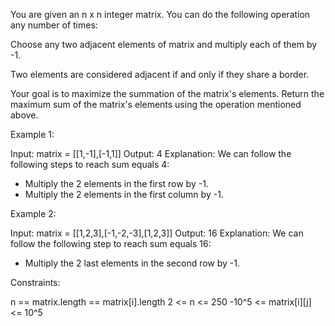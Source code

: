 You are given an n x n integer matrix. You can do the following operation any
number of times:


Choose any two adjacent elements of matrix and multiply each of them by -1.


Two elements are considered adjacent if and only if they share a border.

Your goal is to maximize the summation of the matrix's elements. Return the
maximum sum of the matrix's elements using the operation mentioned above.


Example 1:


Input: matrix = [[1,-1],[-1,1]]
Output: 4
Explanation: We can follow the following steps to reach sum equals 4:
- Multiply the 2 elements in the first row by -1.
- Multiply the 2 elements in the first column by -1.


Example 2:


Input: matrix = [[1,2,3],[-1,-2,-3],[1,2,3]]
Output: 16
Explanation: We can follow the following step to reach sum equals 16:
- Multiply the 2 last elements in the second row by -1.



Constraints:


n == matrix.length == matrix[i].length
2 <= n <= 250
-10^5 <= matrix[i][j] <= 10^5





